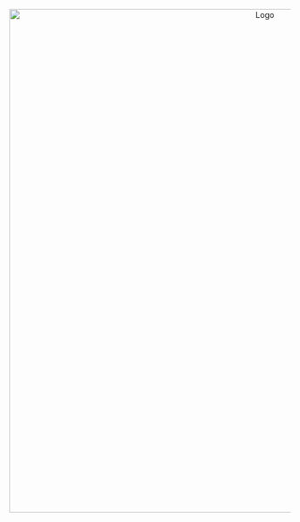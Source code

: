 <p align="center">
    <img alt="Logo" src="https://raw.githubusercontent.com/cliverncom/minimal/master/screenshot.png" width="900" />
</p>
